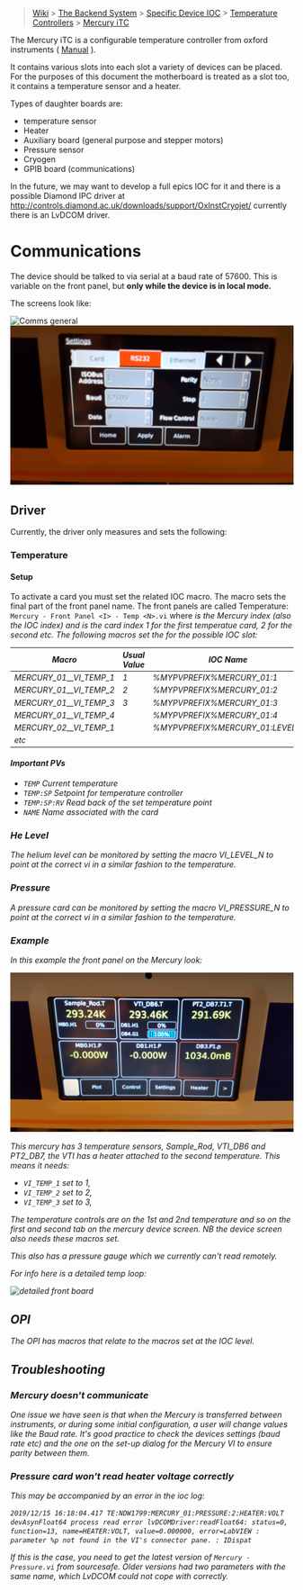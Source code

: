 > [Wiki](Home) > [The Backend System](The-Backend-System) > [Specific Device IOC](Specific-Device-IOC) > [Temperature Controllers](Temperature-Controllers) > [Mercury iTC](MercuryiTC)

The Mercury iTC is a configurable temperature controller from oxford instruments ( [Manual](http://lmu.web.psi.ch/docu/manuals/bulk_manuals/OxfordInstruments/Dolly_Mark_II/Mercury_iTC_manual_Issue_05.pdf) ).

It contains various slots into each slot a variety of devices can be placed. For the purposes of this document the motherboard is treated as a slot too, it contains a temperature sensor and a heater.

Types of daughter boards are:
 * temperature sensor
 * Heater
 * Auxiliary board (general purpose and stepper motors)
 * Pressure sensor
 * Cryogen
 * GPIB board (communications)

In the future, we may want to develop a full epics IOC for it and there is a possible Diamond IPC driver at  http://controls.diamond.ac.uk/downloads/support/OxInstCryojet/ currently there is an LvDCOM driver.

# Communications

The device should be talked to via serial at a baud rate of 57600. This is variable on the front panel, but **only while the device is in local mode.**

The screens look like:

![Comms general](backend_system/IOCs/MercuryITc/comms1.jpg)
![Comms detailed](backend_system/IOCs/MercuryITc/comms2.jpg)

## Driver

Currently, the driver only measures and sets the following:

### Temperature

#### Setup

To activate a card you must set the related IOC macro. The macro sets the final part of the front panel name. The front panels are called Temperature: `Mercury - Front Panel <I> - Temp <N>.vi` where <I> is the Mercury index (also the IOC index) and <N> is the card index 1 for the first temperatue card, 2 for the second etc. The following macros set the <I> for the possible IOC slot:

| Macro | Usual Value | IOC Name | 
| ----  | ----------- | -------- | 
| MERCURY_01__VI_TEMP_1 | 1 | %MYPVPREFIX%MERCURY_01:1 |
| MERCURY_01__VI_TEMP_2 | 2 | %MYPVPREFIX%MERCURY_01:2 |
| MERCURY_01__VI_TEMP_3 | 3 | %MYPVPREFIX%MERCURY_01:3 |
| MERCURY_01__VI_TEMP_4 |   | %MYPVPREFIX%MERCURY_01:4 |
| MERCURY_02__VI_TEMP_1 |   | %MYPVPREFIX%MERCURY_01:LEVEL:1 |
| etc                   |   |                          |

#### Important PVs

* `TEMP` Current temperature
* `TEMP:SP` Setpoint for temperature controller
* `TEMP:SP:RV` Read back of the set temperature point
* `NAME` Name associated with the card

### He Level

The helium level can be monitored by setting the macro VI_LEVEL_N to point at the correct vi in a similar fashion to the temperature.

### Pressure

A pressure card can be monitored by setting the macro VI_PRESSURE_N to point at the correct vi in a similar fashion to the temperature.

### Example

In this example the front panel on the Mercury look:

![front panel showing 6 areas](backend_system/IOCs/MercuryITc/front_panel.jpg)

This mercury has 3 temperature sensors, Sample_Rod, VTI_DB6 and PT2_DB7, the VTI has a heater attached to the second temperature. This means it needs:

- `VI_TEMP_1` set to 1, 
- `VI_TEMP_2` set to 2, 
- `VI_TEMP_3` set to 3, 

The temperature controls are on the 1st and 2nd temperature and so on the first and second tab on the mercury device screen. NB the device screen also needs these macros set.

This also has a pressure gauge which we currently can't read remotely.

For info here is a detailed temp loop:

![detailed front board](backend_system/IOCs/MercuryITc/detailed_temp_board.jpg)

## OPI

The OPI has macros that relate to the macros set at the IOC level.

## Troubleshooting

### Mercury doesn't communicate 

One issue we have seen is that when the Mercury is transferred between instruments, or during some initial configuration, a user will change values like the Baud rate. It's good practice to check the devices settings (baud rate etc) and the one on the set-up dialog for the Mercury VI to ensure parity between them.

### Pressure card won't read heater voltage correctly

This may be accompanied by an error in the ioc log:

```
2019/12/15 16:18:04.417 TE:NDW1799:MERCURY_01:PRESSURE:2:HEATER:VOLT devAsynFloat64 process read error lvDCOMDriver:readFloat64: status=0, function=13, name=HEATER:VOLT, value=0.000000, error=LabVIEW : parameter %p not found in the VI's connector pane. : IDispat
```

If this is the case, you need to get the latest version of `Mercury - Pressure.vi` from sourcesafe. Older versions had two parameters with the same name, which LvDCOM could not cope with correctly.
